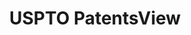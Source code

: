 ---
layout: default
bigquery: https://console.cloud.google.com/bigquery?p=patents-public-data&d=patentsview&page=dataset
citation: Attribution should be given to PatentsView for use, distribution, or derivative
  works.
code: https://github.com/CSSIP-AIR/PatentsView-Code-Snippets/
contributors: USPTO
cost: None
description: 'PatentsView includes US patent data including raw data (summaries, applications,
  pregrant applications), disambugations of inventors and assignees, and inventor
  gender estimates.  Also foreign priority data, # of figures and sheets, and government
  interest statements.'
documentation: https://patentsview.org/query/builder-faqs
last_edit: 04/10/2022, 03:56:54
location: https://patentsview.org/
maintained_by: USPTO
record_creation_timestamp: 12/2/2020 17:20:46
schema_fields:
- num_figures
- male_flag
- disamb_assignee_id_20181127
- latitude
- category_id
- lname
- fname
- ipc_class
- rel_id
- longitude
- contract_award_number
- withdrawn
- _371_date
- ipc_version_indicator
- country
- latlong
- status
- kind
- assignee_id
- number
- lapse_of_patent
- classification_value
- patent_id
- organization
- disamb_assignee_id_20191231
- classification_status
- sequence
- male
- subgroup
- f102_date
- exemplary
- _102_date
- attribution_status
- disamb_assignee_id_20190820
- latin_name
- name
- uuid
- subclass_id
- field_title
- type
- classification_level
- county
- category
- num_sheets
- disamb_inventor_id_20170808
- id
- rawassignee_id
- disamb_inventor_id_20170307
- reldocno
- disamb_inventor_id_20181127
- state_fips
- disamb_inventor_id_20171003
- f371_date
- role
- organization_id
- disamb_assignee_id_20200331
- section_id
- term_extension
- disamb_inventor_id_20200331
- group
- title
- main_group
- field_id
- rule_47
- disamb_inventor_id_20200630
- subgroup_id
- term_grant
- application_id
- level_one
- disamb_assignee_id_20191008
- classification_data_source
- term_disclaimer
- gi_statement
- doctype
- disamb_inventor_id_20190312
- subsection_id
- disamb_inventor_id_20191008
- series_code
- level_two
- disamb_inventor_id_20201229
- disamb_inventor_id_20191231
- disamb_assignee_id_20200929
- disamb_inventor_id_20190820
- disamb_assignee_id_20200630
- state
- group_id
- publication_number
- citation_id
- rawinventor_id
- sector_title
- lawyer_id
- symbol_position
- relkind
- text
- section
- length
- disamb_inventor_id_20171226
- mainclass_id
- county_fips
- disamb_inventor_id_20200929
- level_three
- variety
- disamb_inventor_id_20180528
- action_date
- subclass
- country_transformed
- num
- date
- designation
- disclaimer_date
- filename
- rawlocation_id
- location_id
- dependent
- applicant_type
- deceased
- name_last
- abstract
- num_claims
- doc_type
- name_first
- disamb_assignee_id_20190312
- city
- subcategory_id
- inventor_id
shortname: patentsview
tags:
- disambiguation
- United States
- gender
terms_of_use: Creative Commons Attribution 4.0 International License.
timeframe: 1963-1999
title: USPTO PatentsView
uuid: cf1780b1-e265-4e49-8d1d-83b9cfe0fd9a
---